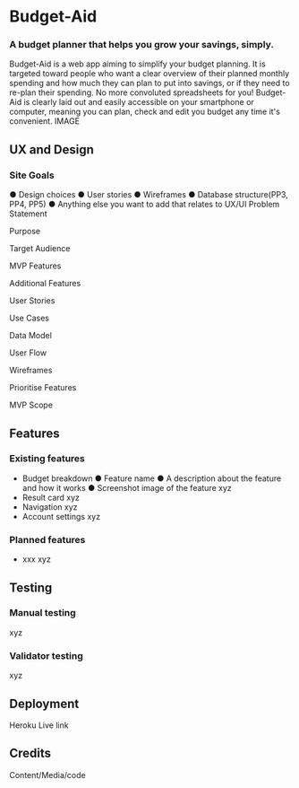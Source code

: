 # Budget-Aid
### A budget planner that helps you grow your savings, simply.

Budget-Aid is a web app aiming to simplify your budget planning. It is targeted toward people who want a clear overview of their planned monthly spending and how much they can plan to put into savings, or if they need to re-plan their spending. No more convoluted spreadsheets for you! Budget-Aid is clearly laid out and easily accessible on your smartphone or computer, meaning you can plan, check and edit you budget any time it's convenient.
IMAGE
## UX and Design
### Site Goals
● Design choices
● User stories
● Wireframes
● Database structure(PP3, PP4, PP5)
● Anything else you want to add that relates to UX/UI
Problem Statement

Purpose

Target Audience

MVP Features

Additional Features

User Stories

Use Cases

Data Model

User Flow

Wireframes

Prioritise Features

MVP Scope

###
###
## Features
### Existing features
* Budget breakdown 
● Feature name
● A description about the feature and
how it works
● Screenshot image of the feature
xyz
* Result card
xyz
* Navigation
xyz
* Account settings
xyz
### Planned features
* xxx
xyz
## Testing
### Manual testing
xyz
### Validator testing
xyz
## Deployment
Heroku
Live link
## Credits
Content/Media/code
